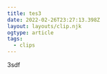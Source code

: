 ```yaml
---
title: tes3
date: 2022-02-26T23:27:13.398Z
layout: layouts/clip.njk
ogtype: article
tags:
  - clips
---
```

3sdf